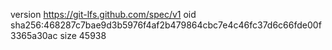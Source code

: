 version https://git-lfs.github.com/spec/v1
oid sha256:468287c7bae9d3b5976f4af2b479864cbc7e4c46fc37d6c66fde00f3365a30ac
size 45938
